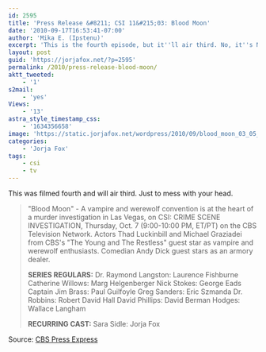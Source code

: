 ```yaml
---
id: 2595
title: 'Press Release &#8211; CSI 11&#215;03: Blood Moon'
date: '2010-09-17T16:53:41-07:00'
author: 'Mika E. (Ipstenu)'
excerpt: 'This is the fourth episode, but it''ll air third. No, it''s NOT the Sqweegel ep!'
layout: post
guid: 'https://jorjafox.net/?p=2595'
permalink: /2010/press-release-blood-moon/
aktt_tweeted:
    - '1'
s2mail:
    - 'yes'
Views:
    - '13'
astra_style_timestamp_css:
    - '1634356658'
image: 'https://static.jorjafox.net/wordpress/2010/09/blood_moon_03_05_15.jpg'
categories:
    - 'Jorja Fox'
tags:
    - csi
    - tv
---
```


This was filmed fourth and will air third.  Just to mess with your head.

<blockquote>
"Blood Moon" - A vampire and werewolf convention is at the heart of a murder investigation in Las Vegas, on CSI: CRIME SCENE INVESTIGATION, Thursday, Oct. 7 (9:00-10:00 PM, ET/PT) on the CBS Television Network.  Actors Thad Luckinbill and Michael Graziadei from CBS's "The Young and The Restless" guest star as vampire and werewolf enthusiasts.  Comedian Andy Dick guest stars as an armory dealer.

<strong>SERIES REGULARS:</strong>
Dr. Raymond Langston: Laurence Fishburne
Catherine Willows: Marg Helgenberger
Nick Stokes: George Eads
Captain Jim Brass: Paul Guilfoyle
Greg Sanders: Eric Szmanda
Dr. Robbins: Robert David Hall
David Phillips: David Berman
Hodges: Wallace Langham

<strong>RECURRING CAST:</strong>
Sara Sidle: Jorja Fox
</blockquote>

Source: <a href="http://www.cbspressexpress.com/div.php/cbs_entertainment/release?id=26093">CBS Press Express</a>